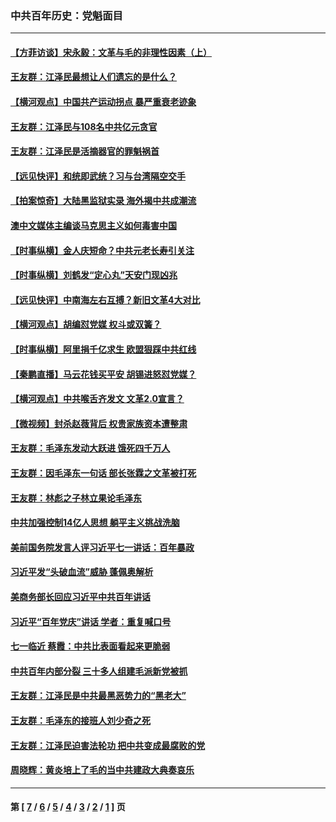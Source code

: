### 中共百年历史：党魁面目
---
#### [【方菲访谈】宋永毅：文革与毛的非理性因素（上）](../../pages/nf1176107/n13469956.md?01300430) 
#### [王友群：江泽民最想让人们遗忘的是什么？](../../pages/nf1176107/n13408949.md?01300430) 
#### [【横河观点】中国共产运动拐点 暴严重衰老迹象](../../pages/nf1176107/n13388333.md?01300430) 
#### [王友群：江泽民与108名中共亿元贪官](../../pages/nf1176107/n13352358.md?01300430) 
#### [王友群：江泽民是活摘器官的罪魁祸首](../../pages/nf1176107/n13336903.md?01300430) 
#### [【远见快评】和统即武统？习与台湾隔空交手](../../pages/nf1176107/n13297739.md?01300430) 
#### [【拍案惊奇】大陆黑监狱实录 海外揭中共成潮流](../../pages/nf1176107/n13288853.md?01300430) 
#### [澳中文媒体主编谈马克思主义如何毒害中国](../../pages/nf1176107/n13257387.md?01300430) 
#### [【时事纵横】金人庆短命？中共元老长寿引关注](../../pages/nf1176107/n13217934.md?01300430) 
#### [【时事纵横】刘鹤发“定心丸”天安门现凶兆](../../pages/nf1176107/n13215416.md?01300430) 
#### [【远见快评】中南海左右互搏？新旧文革4大对比](../../pages/nf1176107/n13214745.md?01300430) 
#### [【横河观点】胡编怼党媒 权斗或双簧？](../../pages/nf1176107/n13210864.md?01300430) 
#### [【时事纵横】阿里捐千亿求生 欧盟狠踩中共红线](../../pages/nf1176107/n13206431.md?01300430) 
#### [【秦鹏直播】马云花钱买平安 胡锡进怒怼党媒？](../../pages/nf1176107/n13206392.md?01300430) 
#### [【横河观点】中共喉舌齐发文 文革2.0宣言？](../../pages/nf1176107/n13201248.md?01300430) 
#### [【微视频】封杀赵薇背后 权贵家族资本遭整肃](../../pages/nf1176107/n13197798.md?01300430) 
#### [王友群：毛泽东发动大跃进 饿死四千万人](../../pages/nf1176107/n13177158.md?01300430) 
#### [王友群：因毛泽东一句话 部长张霖之文革被打死](../../pages/nf1176107/n13161711.md?01300430) 
#### [王友群：林彪之子林立果论毛泽东](../../pages/nf1176107/n13128622.md?01300430) 
#### [中共加强控制14亿人思想 躺平主义挑战洗脑](../../pages/nf1176107/n13094299.md?01300430) 
#### [美前国务院发言人评习近平七一讲话：百年暴政](../../pages/nf1176107/n13066986.md?01300430) 
#### [习近平发“头破血流”威胁 蓬佩奥解析](../../pages/nf1176107/n13063604.md?01300430) 
#### [美商务部长回应习近平中共百年讲话](../../pages/nf1176107/n13062903.md?01300430) 
#### [习近平“百年党庆”讲话 学者：重复喊口号](../../pages/nf1176107/n13061411.md?01300430) 
#### [七一临近 蔡霞：中共比表面看起来更脆弱](../../pages/nf1176107/n13056418.md?01300430) 
#### [中共百年内部分裂 三十多人组建毛派新党被抓](../../pages/nf1176107/n13044023.md?01300430) 
#### [王友群：江泽民是中共最黑恶势力的“黑老大”](../../pages/nf1176107/n13022180.md?01300430) 
#### [王友群：毛泽东的接班人刘少奇之死](../../pages/nf1176107/n12991772.md?01300430) 
#### [王友群：江泽民迫害法轮功 把中共变成最腐败的党](../../pages/nf1176107/n12947347.md?01300430) 
#### [周晓辉：黄炎培上了毛的当中共建政大典奏哀乐](../../pages/nf1176107/n12942780.md?01300430) 

---
#### 第 [ [7](./7.md?01300430) / [6](./6.md?01300430) / [5](./5.md?01300430) / [4](./4.md?01300430) / [3](./3.md?01300430) / [2](./2.md?01300430) / [1](./1.md?01300430) ] 页
